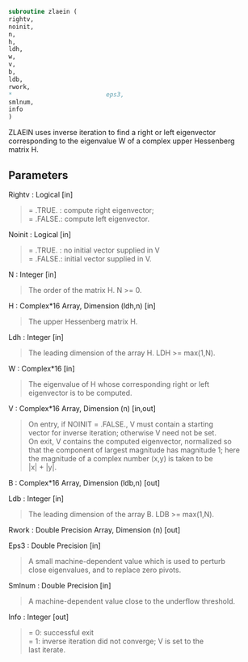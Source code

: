 ```fortran  
subroutine zlaein (  
rightv,  
noinit,  
n,  
h,  
ldh,  
w,  
v,  
b,  
ldb,  
rwork,  
*                          eps3,  
smlnum,  
info  
)  
```  
  
ZLAEIN uses inverse iteration to find a right or left eigenvector  
corresponding to the eigenvalue W of a complex upper Hessenberg  
matrix H.  
  
## Parameters  
Rightv : Logical [in]  
> = .TRUE. : compute right eigenvector;  
> = .FALSE.: compute left eigenvector.  
  
Noinit : Logical [in]  
> = .TRUE. : no initial vector supplied in V  
> = .FALSE.: initial vector supplied in V.  
  
N : Integer [in]  
> The order of the matrix H.  N >= 0.  
  
H : Complex*16 Array, Dimension (ldh,n) [in]  
> The upper Hessenberg matrix H.  
  
Ldh : Integer [in]  
> The leading dimension of the array H.  LDH >= max(1,N).  
  
W : Complex*16 [in]  
> The eigenvalue of H whose corresponding right or left  
> eigenvector is to be computed.  
  
V : Complex*16 Array, Dimension (n) [in,out]  
> On entry, if NOINIT = .FALSE., V must contain a starting  
> vector for inverse iteration; otherwise V need not be set.  
> On exit, V contains the computed eigenvector, normalized so  
> that the component of largest magnitude has magnitude 1; here  
> the magnitude of a complex number (x,y) is taken to be  
> |x| + |y|.  
  
B : Complex*16 Array, Dimension (ldb,n) [out]  
  
Ldb : Integer [in]  
> The leading dimension of the array B.  LDB >= max(1,N).  
  
Rwork : Double Precision Array, Dimension (n) [out]  
  
Eps3 : Double Precision [in]  
> A small machine-dependent value which is used to perturb  
> close eigenvalues, and to replace zero pivots.  
  
Smlnum : Double Precision [in]  
> A machine-dependent value close to the underflow threshold.  
  
Info : Integer [out]  
> = 0:  successful exit  
> = 1:  inverse iteration did not converge; V is set to the  
> last iterate.  
  
